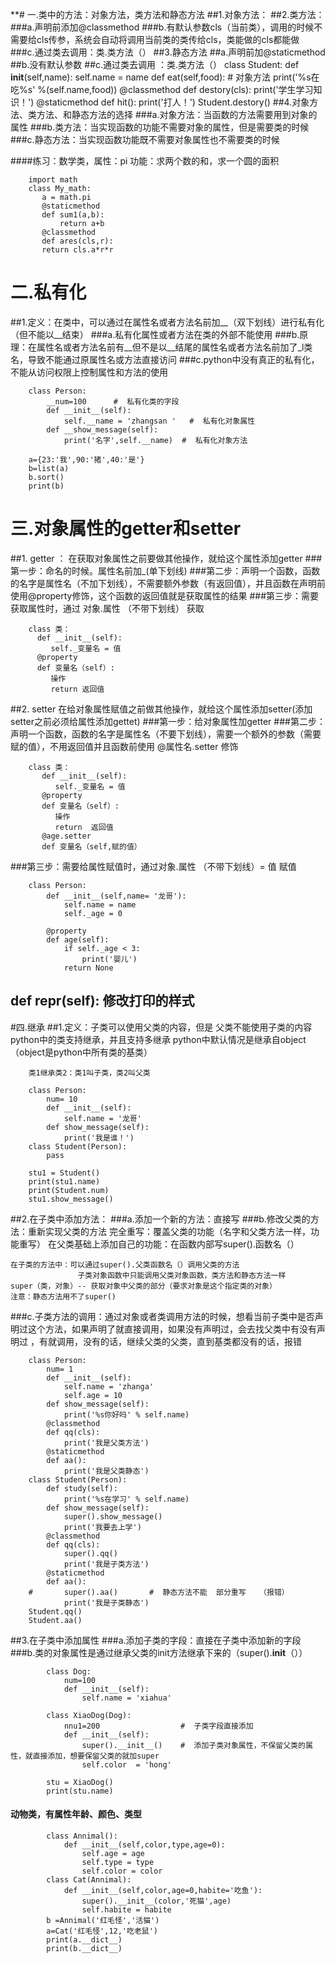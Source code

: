 **# 一.类中的方法：对象方法，类方法和静态方法
##1.对象方法：
##2.类方法：
###a.声明前添加@classmethod
###b.有默认参数cls（当前类），调用的时候不需要给cls传参，系统会自动将调用当前类的类传给cls，类能做的cls都能做
###c.通过类去调用：类.类方法（）
##3.静态方法
##a.声明前加@staticmethod
##b.没有默认参数
##c.通过类去调用 ：类.类方法（）
		class Student:
		    def __init__(self,name):
		        self.name = name
		    def eat(self,food):   #   对象方法
		        print('%s在吃%s' %(self.name,food))
		    @classmethod
		    def destory(cls):
		        print('学生学习知识！')
		    @staticmethod
		    def hit():
		        print('打人！')
		Student.destory()
##4.对象方法、类方法、和静态方法的选择
###a.对象方法：当函数的方法需要用到对象的属性
###b.类方法：当实现函数的功能不需要对象的属性，但是需要类的时候
###c.静态方法：当实现函数功能既不需要对象属性也不需要类的时候

####练习：数学类，属性：pi  功能：求两个数的和，求一个圆的面积

		import math
		class My_math:
		   a = math.pi
		   @staticmethod
		   def sum1(a,b):
		       return a+b
		   @classmethod
		   def ares(cls,r):
		   return cls.a*r*r
# 二.私有化
##1.定义：在类中，可以通过在属性名或者方法名前加__（双下划线）进行私有化（但不能以__结束）
###a.私有化属性或者方法在类的外部不能使用
###b.原理：在属性名或者方法名前有__但不是以__结尾的属性名或者方法名前加了_l类名，导致不能通过原属性名或方法直接访问
###c.python中没有真正的私有化，不能从访问权限上控制属性和方法的使用

		class Person:
		    __num=100      #  私有化类的字段
		    def __init__(self):
		        self.__name = 'zhangsan '   #  私有化对象属性
		    def __show_message(self):
		        print('名字',self.__name)  #  私有化对象方法
		
		a={23:'我',90:'猪',40:'是'}
		b=list(a)
		b.sort()
		print(b)
# 三.对象属性的getter和setter
##1. getter ： 在获取对象属性之前要做其他操作，就给这个属性添加getter
###第一步：命名的时候。属性名前加_(单下划线)
###第二步：声明一个函数，函数的名字是属性名（不加下划线），不需要额外参数（有返回值），并且函数在声明前使用@property修饰，这个函数的返回值就是获取属性的结果
###第三步：需要获取属性时，通过  对象.属性 （不带下划线） 获取

		class 类：
		  def __init__(self):
		     self._变量名 = 值
		  @property
		  def 变量名（self）:
		     操作
		     return 返回值
##2. setter 在给对象属性赋值之前做其他操作，就给这个属性添加setter(添加setter之前必须给属性添加gettet)
###第一步：给对象属性加getter
###第二步：声明一个函数，函数的名字是属性名（不要下划线），需要一个额外的参数（需要赋的值），不用返回值并且函数前使用  @属性名.setter  修饰

		class 类：
		   def __init__(self):
		      self._变量名 = 值
		   @property
		   def 变量名（self）:
		      操作
		      return  返回值
		   @age.setter
		   def 变量名（self,赋的值）
###第三步：需要给属性赋值时，通过对象.属性 （不带下划线）= 值  赋值

		class Person:
		    def __init__(self,name= '龙哥'):
		        self.name = name
		        self._age = 0
		
		    @property
		    def age(self):
		        if self._age < 3:
		            print('婴儿')
		        return None

## def __repr__(self): 修改打印的样式

#四.继承
##1.定义：子类可以使用父类的内容，但是 父类不能使用子类的内容
		python中的类支持继承，并且支持多继承
		python中默认情况是继承自object（object是python中所有类的基类）
		
		类1继承类2：类1叫子类，类2叫父类

		class Person:
		    num= 10
		    def __init__(self):
		        self.name = '龙哥'
		    def show_message(self):
		        print('我是谁！')
		class Student(Person):
		    pass
		
		stu1 = Student()
		print(stu1.name)
		print(Student.num)
		stu1.show_message()
##2.在子类中添加方法：
###a.添加一个新的方法：直接写
###b.修改父类的方法：重新实现父类的方法
    完全重写：覆盖父类的功能（名字和父类方法一样，功能重写）
    在父类基础上添加自己的功能：在函数内部写super().函数名（）
    
    在子类的方法中：可以通过super().父类函数名（）调用父类的方法
                   子类对象函数中只能调用父类对象函数，类方法和静态方法一样
    super（类，对象）-- 获取对象中父类的部分（要求对象是这个指定类的对象）
    注意：静态方法用不了super()
###c.子类方法的调用：通过对象或者类调用方法的时候，想看当前子类中是否声明过这个方法，如果声明了就直接调用，如果没有声明过，会去找父类中有没有声明过 ，有就调用，没有的话，继续父类的父类，直到基类都没有的话，报错

		class Person:
		    num= 1
		    def __init__(self):
		        self.name = 'zhanga'
		        self.age = 10
		    def show_message(self):
		        print('%s你好吗' % self.name)
		    @classmethod
		    def qq(cls):
		        print('我是父类方法')
		    @staticmethod
		    def aa():
		        print('我是父类静态')
		class Student(Person):
		    def study(self):
		        print('%s在学习' % self.name)
		    def show_message(self):
		        super().show_message()
		        print('我要去上学')
		    @classmethod
		    def qq(cls):
		        super().qq()
		        print('我是子类方法')
		    @staticmethod
		    def aa():
		#       super().aa()       #  静态方法不能  部分重写   （报错）
		        print('我是子类静态')
		Student.qq()
		Student.aa()
##3.在子类中添加属性
###a.添加子类的字段：直接在子类中添加新的字段
###b.类的对象属性是通过继承父类的init方法继承下来的（super().__init__（））


			class Dog:
			    num=100
			    def __init__(self):
			        self.name = 'xiahua'
			
			class XiaoDog(Dog):
			    nnu1=200                  #  子类字段直接添加
			    def __init__(self):
			        super().__init__()    #  添加子类对象属性，不保留父类的属性，就直接添加，想要保留父类的就加super
			        self.color  = 'hong'
			
			stu = XiaoDog()
			print(stu.name)
####  动物类，有属性年龄、颜色、类型
			class Annimal():
			    def __init__(self,color,type,age=0):
			        self.age = age
			        self.type = type
			        self.color = color
			class Cat(Annimal):
			    def __init__(self,color,age=0,habite='吃鱼'):
			        super().__init__(color,'死猫',age)
			        self.habite = habite
			b =Annimal('红毛怪','活猫')
			a=Cat('红毛怪',12,'吃老鼠')
			print(a.__dict__)
			print(b.__dict__)